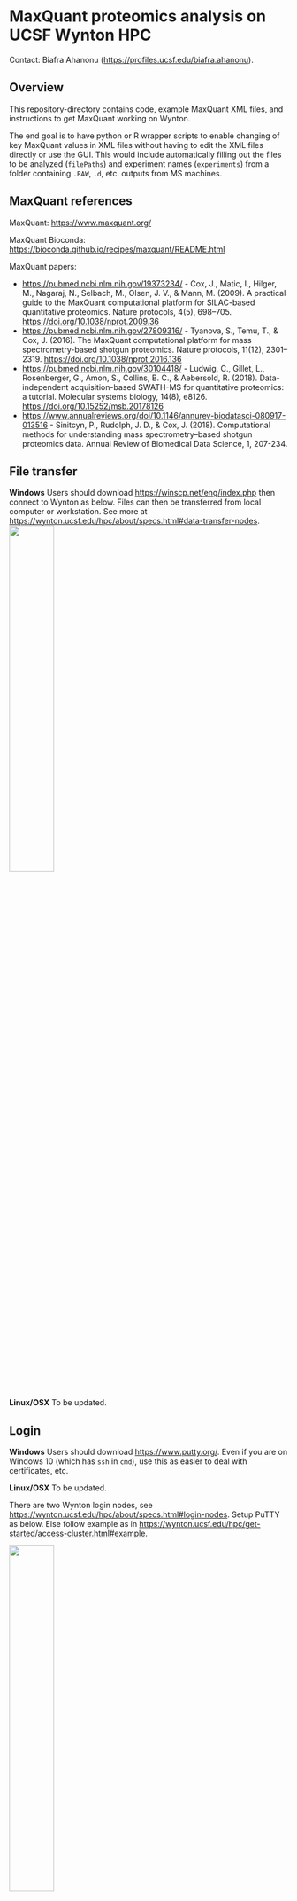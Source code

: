 # MaxQuant proteomics analysis on UCSF Wynton HPC
Contact: Biafra Ahanonu (https://profiles.ucsf.edu/biafra.ahanonu).

## Overview

This repository-directory contains code, example MaxQuant XML files, and instructions to get MaxQuant working on Wynton.

The end goal is to have python or R wrapper scripts to enable changing of key MaxQuant values in XML files without having to edit the XML files directly or use the GUI. This would include automatically filling out the files to be analyzed (`filePaths`) and experiment names (`experiments`) from a folder containing `.RAW`, `.d`, etc. outputs from MS machines.

## MaxQuant references

MaxQuant: https://www.maxquant.org/

MaxQuant Bioconda: https://bioconda.github.io/recipes/maxquant/README.html

MaxQuant papers:
- https://pubmed.ncbi.nlm.nih.gov/19373234/ - Cox, J., Matic, I., Hilger, M., Nagaraj, N., Selbach, M., Olsen, J. V., & Mann, M. (2009). A practical guide to the MaxQuant computational platform for SILAC-based quantitative proteomics. Nature protocols, 4(5), 698–705. https://doi.org/10.1038/nprot.2009.36
- https://pubmed.ncbi.nlm.nih.gov/27809316/ - Tyanova, S., Temu, T., & Cox, J. (2016). The MaxQuant computational platform for mass spectrometry-based shotgun proteomics. Nature protocols, 11(12), 2301–2319. https://doi.org/10.1038/nprot.2016.136
- https://pubmed.ncbi.nlm.nih.gov/30104418/ - Ludwig, C., Gillet, L., Rosenberger, G., Amon, S., Collins, B. C., & Aebersold, R. (2018). Data-independent acquisition-based SWATH-MS for quantitative proteomics: a tutorial. Molecular systems biology, 14(8), e8126. https://doi.org/10.15252/msb.20178126
- https://www.annualreviews.org/doi/10.1146/annurev-biodatasci-080917-013516 - Sinitcyn, P., Rudolph, J. D., & Cox, J. (2018). Computational methods for understanding mass spectrometry–based shotgun proteomics data. Annual Review of Biomedical Data Science, 1, 207-234.

## File transfer

__Windows__ Users should download https://winscp.net/eng/index.php then connect to Wynton as below. Files can then be transferred from local computer or workstation. See more at https://wynton.ucsf.edu/hpc/about/specs.html#data-transfer-nodes.
<img width="40%" src="https://user-images.githubusercontent.com/5241605/92155851-e6439c00-eddc-11ea-9697-e3a318706542.png">

__Linux/OSX__ To be updated.

## Login

__Windows__ Users should download https://www.putty.org/. Even if you are on Windows 10 (which has `ssh` in `cmd`), use this as easier to deal with certificates, etc.

__Linux/OSX__ To be updated.

There are two Wynton login nodes, see https://wynton.ucsf.edu/hpc/about/specs.html#login-nodes. Setup PuTTY as below. Else follow example as in https://wynton.ucsf.edu/hpc/get-started/access-cluster.html#example.

<img width="40%" src="https://user-images.githubusercontent.com/5241605/92156176-7550b400-eddd-11ea-9bcf-4d902064d82b.png">

### MaxQuant parameters file and fasta

__Parameters__ In `parameters` folder there is a MaxQuant XML `mqpar.xml` that contains an example parameters file (generated by `maxquant -c mqpar.xml` on Wynton). In general, it is likely easiest to use the MaxQuant GUI to generate the XML file then edit the file paths to ones on Wynton.

__FASTA__ The _Mus musculus_ (Mouse) fasta can be found at <a href="https://www.uniprot.org/uniprot/?query=proteome:UP000000589+reviewed:yes">https://www.uniprot.org/uniprot/?query=proteome:UP000000589+reviewed:yes</a> then download as below:

<img width="40%" src="https://user-images.githubusercontent.com/5241605/92160137-71279500-ede3-11ea-827e-c7958c4976b1.png">4

## Setup Anaconda and MaxQuant

Copy both `bash` and `parameters` folders into a `scripts` or similar sub-directory in home Wynton folder.

In the terminal, enter the below. This will setup Anaconda, make an Anaconda environment for MaxQuant, and then install MaxQuant and its dependencies. If you run into trouble, enter the commands in the bash script one-by-one.

```bash
# SSH into development node and create necessary directories
ssh dev3
cd $HOME

# Make sure the primary environment directory is one the user has write permissions for. See .condarc file.
conda config --append envs_dirs $HOME/.conda/envs

#Make scripts directory
mkdir -p scripts/maxquant
cd scripts/maxquant

# Clone the repository and switch to bash directory
git clone https://github.com/bahanonu/share git_bahanonu_share
cd git_bahanonu_share/ucsf/wynton/maxquant/bash
bash maxquantSetup.sh
```

## Running MaxQuant

Assuming you are still in the same directory as in the setup step, run MaxQuant as below. Remember to edit the `mqparPath` file in `runMaxQuant.sh` to the path for the MaxQuant XML parameters file you want to use.

__Note:__ Make sure `qsub` in `submitJob.sh` has `-l h_rt=48:00:00` (change the time as needed), which indicates how long the job should run for and thus allows Wynton to send it to the proper queue. Else by default the job is sent to Wynton's `short.q` queue, which kills the job after 30 mins.

```bash
bash submitJob.sh
watch qstat
```

Running `watch qstat` will allow continous monitoring of job status. If you look in the directory where `submitJob.sh` is located, there will be a file called `runMaxQuant.sh.o$jobID` where `$jobID` will match the Wynton scheduler job ID. Monitor this file to check the status of MaxQuant.

## MaxQuant analysis steps

In general, MaxQuant will conduct the below steps using the indocated number of cores, this is based off of a file with 16 `.RAW` files using 32 threads. As can be seen, there are certain bottlenecks where more Wynton cores may not speed up analysis with a fixed number of input files, this is still to be determined.

```
id   number of threads   job name
1    1                   Configuring
2    1                   Testing fasta files
3    16                  Testing raw files
4    16                  Feature detection
5    16                  Calculating peak properties
6    1                   Combining apl files for first search
7    1                   Preparing searches
8    32                  MS/MS first search
9    32                  Read search results for recalibration
10   16                  Mass recalibration
11   16                  MS/MS preparation for main search
12   1                   Combining apl files for main search
13   32                  MS/MS main search
14   1                   Preparing combined folder
15   16                  Calculating masses
16   1                   Correcting errors
17   16                  Reading search engine results
18   1                   Preparing reverse hits
19   16                  Finish search engine results
20   16                  Filter identifications (MS/MS)
21   1                   Applying FDR
22   16                  Assembling second peptide MS/MS
23   1                   Combining second peptide files
24   32                  Second peptide search
25   16                  Reading search engine results (SP)
26   16                  Finish search engine results (SP)
27   16                  Filtering identifications (SP)
28   1                   Applying FDR (SP)
29   16                  Re-quantification
30   16                  Reporter quantification
31   1                   Prepare protein assembly
32   16                  Assembling proteins
33   16                  Assembling unidentified peptides
34   1                   Finish protein assembly
35   16                  Updating identifications
36   16                  Estimating complexity
37   1                   Prepare writing tables
38   32                  Writing tables
39   1                   Finish writing tables
```